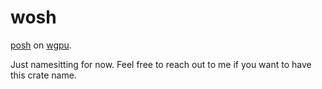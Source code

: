 # wosh

[posh](https://github.com/leod/posh) on [wgpu](https://github.com/gfx-rs/wgpu).

Just namesitting for now. Feel free to reach out to me if you want to have this crate name.

